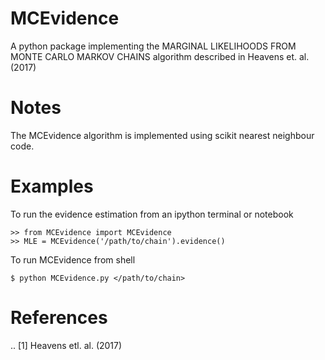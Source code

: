 # MCEvidence
A python package implementing the MARGINAL LIKELIHOODS FROM MONTE CARLO MARKOV CHAINS algorithm described in Heavens et. al. (2017)

# Notes

The MCEvidence algorithm is implemented using scikit nearest neighbour code.


# Examples
 
To run the evidence estimation from an ipython terminal or notebook

    >> from MCEvidence import MCEvidence
    >> MLE = MCEvidence('/path/to/chain').evidence()
        

To run MCEvidence from shell

    $ python MCEvidence.py </path/to/chain> 

# References

 .. [1] Heavens etl. al. (2017)
